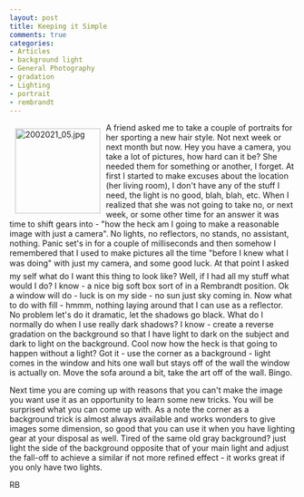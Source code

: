 ```yaml
---
layout: post
title: Keeping it Simple
comments: true
categories:
- Articles
- background light
- General Photography
- gradation
- Lighting
- portrait
- rembrandt
---
```

<a rel="lightbox" href="/wp-content/uploads/FromIweb/2002021_05.jpg"><img title="2002021_05.jpg" src="/wp-content/uploads/FromIweb/.thumbs/.2002021_05.jpg" border="0" alt="2002021_05.jpg" hspace="10" vspace="10" width="150" height="150" align="left" /></a>A friend asked me to take a couple of portraits for her sporting a new hair style. Not next week or next month but now. Hey you have a camera, you take a lot of pictures, how hard can it be? She needed them for something or another, I forget. At first I started to make excuses about the location (her living room), I don't have any of the stuff I need, the light is no good, blah, blah, etc. When I realized that she was not going to take no, or next week, or some other time for an answer it was time to shift gears into - "how the heck am I going to make a reasonable image with just a camera". No lights, no reflectors, no stands, no assistant, nothing. Panic set's in for a couple of milliseconds and then somehow I remembered that I used to make pictures all the time "before I knew what I was doing" with just my camera, and some good luck. At that point I asked my self what do I want this thing to look like? Well, if I had all my stuff what would I do? I know - a nice big soft box sort of in a Rembrandt position. Ok a window will do - luck is on my side - no sun just sky coming in. <!--more-->Now what to do with fill - hmmm, nothing laying around that I can use as a reflector. No problem let's do it dramatic, let the shadows go black. What do I normally do when I use really dark shadows? I know - create a reverse gradation on the background so that I have light to dark on the subject and dark to light on the background. Cool now how the heck is that going to happen without a light? Got it - use the corner as a background - light comes in the window and hits one wall but stays off of the wall the window is actually on. Move the sofa around a bit, take the art off of the wall. Bingo.

Next time you are coming up with reasons that you can't make the image you want use it as an opportunity to learn some new tricks. You will be surprised what you can come up with. As a note the corner as a background trick is almost always available and works wonders to give images some dimension, so good that you can use it when you have lighting gear at your disposal as well. Tired of the same old gray background? just light the side of the background opposite that of your main light and adjust the fall-off to achieve a similar if not more refined effect - it works great if you only have two lights.

RB